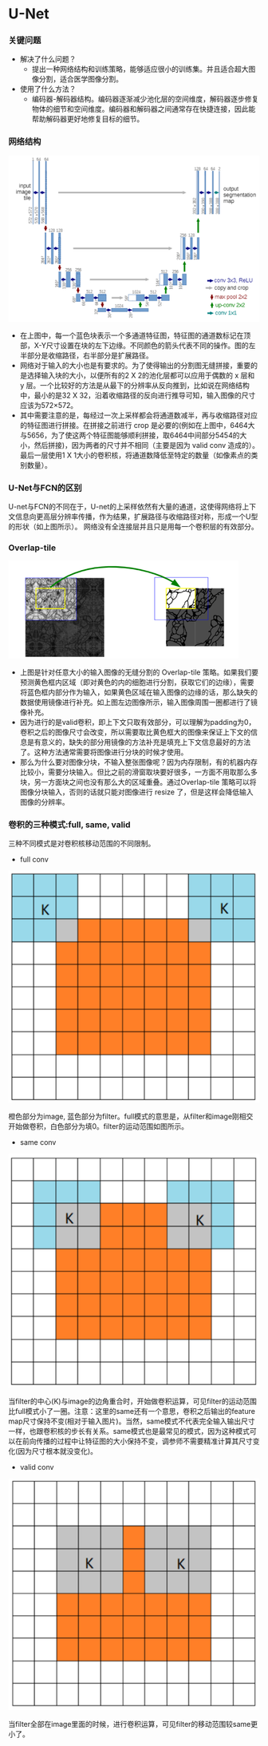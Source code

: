# U-Net

### 关键问题
 - 解决了什么问题？
    - 提出一种网络结构和训练策略，能够适应很小的训练集。并且适合超大图像分割，适合医学图像分割。
 - 使用了什么方法？
    - 编码器-解码器结构。编码器逐渐减少池化层的空间维度，解码器逐步修复物体的细节和空间维度。编码器和解码器之间通常存在快捷连接，因此能帮助解码器更好地修复目标的细节。


### 网络结构
![image](images/UNET.png)  
 - 在上图中，每一个蓝色块表示一个多通道特征图，特征图的通道数标记在顶部，X-Y尺寸设置在块的左下边缘。不同颜色的箭头代表不同的操作。图的左半部分是收缩路径，右半部分是扩展路径。
 - 网络对于输入的大小也是有要求的。为了使得输出的分割图无缝拼接，重要的是选择输入块的大小，以便所有的2 X 2的池化层都可以应用于偶数的 x 层和 y 层。一个比较好的方法是从最下的分辨率从反向推到，比如说在网络结构中，最小的是32 X 32，沿着收缩路径的反向进行推导可知，输入图像的尺寸应该为572×572。
 - 其中需要注意的是，每经过一次上采样都会将通道数减半，再与收缩路径对应的特征图进行拼接。在拼接之前进行 crop 是必要的(例如在上图中，6464大与5656，为了使这两个特征图能够顺利拼接，取6464中间部分5454的大小，然后拼接)，因为两者的尺寸并不相同（主要是因为 valid conv 造成的）。最后一层使用1 X 1大小的卷积核，将通道数降低至特定的数量（如像素点的类别数量）。
 
### U-Net与FCN的区别
U-net与FCN的不同在于，U-net的上采样依然有大量的通道，这使得网络将上下文信息向更高层分辨率传播，作为结果，扩展路径与收缩路径对称，形成一个U型的形状（如上图所示）。 网络没有全连接层并且只是用每一个卷积层的有效部分。

### Overlap-tile
![image](images/overlap_tile.png)  
 - 上图是针对任意大小的输入图像的无缝分割的 Overlap-tile 策略。如果我们要预测黄色框内区域（即对黄色的内的细胞进行分割，获取它们的边缘），需要将蓝色框内部分作为输入，如果黄色区域在输入图像的边缘的话，那么缺失的数据使用镜像进行补充。如上图左边图像所示，输入图像周围一圈都进行了镜像补充。
 - 因为进行的是valid卷积，即上下文只取有效部分，可以理解为padding为0，卷积之后的图像尺寸会改变，所以需要取比黄色框大的图像来保证上下文的信息是有意义的，缺失的部分用镜像的方法补充是填充上下文信息最好的方法了。这种方法通常需要将图像进行分块的时候才使用。
 - 那么为什么要对图像分块，不输入整张图像呢？因为内存限制，有的机器内存比较小，需要分块输入。但比之前的滑窗取块要好很多，一方面不用取那么多块，另一方面块之间也没有那么大的区域重叠。通过Overlap-tile 策略可以将图像分块输入，否则的话就只能对图像进行 resize 了，但是这样会降低输入图像的分辨率。
 
### 卷积的三种模式:full, same, valid
三种不同模式是对卷积核移动范围的不同限制。  
 - full conv

![image](images/fullconv.png)   

橙色部分为image, 蓝色部分为filter。full模式的意思是，从filter和image刚相交开始做卷积，白色部分为填0。filter的运动范围如图所示。  

 - same conv  
 
![image](images/sameconv.png)    

当filter的中心(K)与image的边角重合时，开始做卷积运算，可见filter的运动范围比full模式小了一圈。注意：这里的same还有一个意思，卷积之后输出的feature map尺寸保持不变(相对于输入图片)。当然，same模式不代表完全输入输出尺寸一样，也跟卷积核的步长有关系。same模式也是最常见的模式，因为这种模式可以在前向传播的过程中让特征图的大小保持不变，调参师不需要精准计算其尺寸变化(因为尺寸根本就没变化)。  

 - valid conv  
 
 ![image](images/validconv.png)  
 
 当filter全部在image里面的时候，进行卷积运算，可见filter的移动范围较same更小了。

